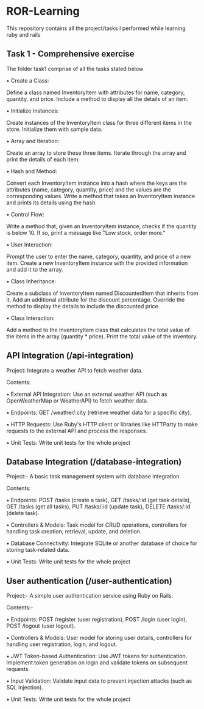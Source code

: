 
# ROR-Learning
This repository contains all the project/tasks I performed while learning ruby and rails



## Task 1 - Comprehensive exercise
The folder task1 comprise of all the tasks stated below

• Create a Class:

Define a class named InventoryItem with attributes for name, category, quantity, and price.
Include a method to display all the details of an item.

• Initialize Instances:

Create instances of the InventoryItem class for three different items in the store. Initialize them with sample data.

• Array and Iteration:

Create an array to store these three items.
Iterate through the array and print the details of each item.

 • Hash and Method:

Convert each InventoryItem instance into a hash where the keys are the attributes (name, category, quantity, price) and the values are the corresponding values.
Write a method that takes an InventoryItem instance and prints its details using the hash.

• Control Flow:

Write a method that, given an InventoryItem instance, checks if the quantity is below 10. If so, print a message like "Low stock, order more."

• User Interaction:

Prompt the user to enter the name, category, quantity, and price of a new item.
Create a new InventoryItem instance with the provided information and add it to the array.



• Class Inheritance:

Create a subclass of InventoryItem named DiscountedItem that inherits from it. Add an additional attribute for the discount percentage.
Override the method to display the details to include the discounted price.

• Class Interaction:

Add a method to the InventoryItem class that calculates the total value of the items in the array (quantity * price).
Print the total value of the inventory.

## API Integration (/api-integration)
Project: Integrate a weather API to fetch weather data.

Contents:

• External API Integration: Use an external weather API (such as OpenWeatherMap or WeatherAPI) to fetch weather data.

• Endpoints: GET /weather/:city (retrieve weather data for a specific city).

• HTTP Requests: Use Ruby's HTTP client or libraries like HTTParty to make requests to the external API and process the responses.

• Unit Tests: Write unit tests for the whole project
## Database Integration (/database-integration)
Project:- A basic task management system with database integration.

Contents:

• Endpoints: POST /tasks (create a task), GET /tasks/:id (get task details), GET /tasks (get all tasks), PUT /tasks/:id (update task), DELETE /tasks/:id (delete task).


• Controllers & Models: Task model for CRUD operations, controllers for handling task creation, retrieval, update, and deletion.


•  Database Connectivity: Integrate SQLite or another database of choice for storing task-related data.

• Unit Tests: Write unit tests for the whole project

## User authentication (/user-authentication)

Project:-  A simple user authentication service using Ruby on Rails.

Contents:- 

• Endpoints: POST /register (user registration), POST /login (user login), POST /logout (user logout).


• Controllers & Models: User model for storing user details, controllers for handling user registration, login, and logout.


• JWT Token-based Authentication: Use JWT tokens for authentication. Implement token generation on login and validate tokens on subsequent requests.

•  Input Validation: Validate input data to prevent injection attacks (such as SQL injection).

• Unit Tests: Write unit tests for the whole project